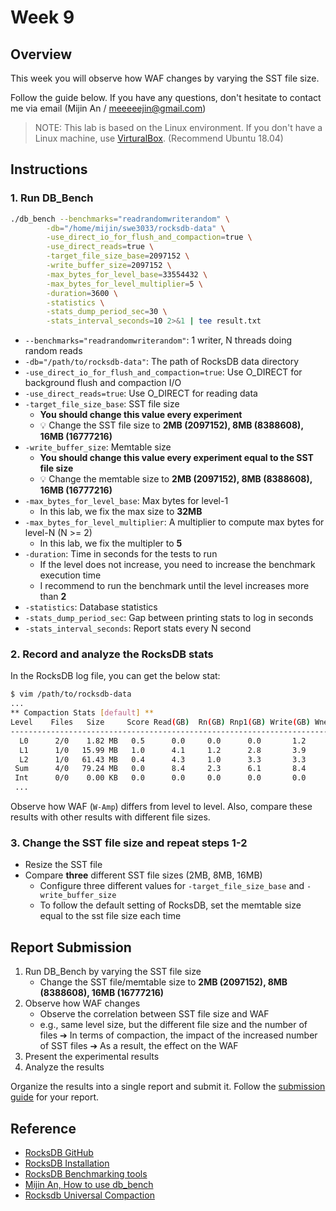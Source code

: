 # Week 9

## Overview

This week you will observe how WAF changes by varying the SST file size.

Follow the guide below. If you have any questions, don't hesitate to contact me via email (Mijin An / meeeeejin@gmail.com)

> NOTE: This lab is based on the Linux environment. If you don't have a Linux machine, use [VirturalBox](https://www.virtualbox.org/). (Recommend Ubuntu 18.04)

## Instructions

### 1. Run DB_Bench

```bash
./db_bench --benchmarks="readrandomwriterandom" \
        -db="/home/mijin/swe3033/rocksdb-data" \
        -use_direct_io_for_flush_and_compaction=true \
        -use_direct_reads=true \
        -target_file_size_base=2097152 \
        -write_buffer_size=2097152 \
        -max_bytes_for_level_base=33554432 \
        -max_bytes_for_level_multiplier=5 \
        -duration=3600 \
        -statistics \
        -stats_dump_period_sec=30 \
        -stats_interval_seconds=10 2>&1 | tee result.txt
```

- `--benchmarks="readrandomwriterandom"`: 1 writer, N threads doing random reads
- `-db="/path/to/rocksdb-data"`: The path of RocksDB data directory
- `-use_direct_io_for_flush_and_compaction=true`: Use O_DIRECT for background flush and compaction I/O
- `-use_direct_reads=true`: Use O_DIRECT for reading data
- `-target_file_size_base`: SST file size
    - **You should change this value every experiment**
    - 💡 Change the SST file size to **2MB (2097152), 8MB (8388608), 16MB (16777216)**
- `-write_buffer_size`: Memtable size
    - **You should change this value every experiment equal to the SST file size**
    - 💡 Change the memtable size to **2MB (2097152), 8MB (8388608), 16MB (16777216)**
- `-max_bytes_for_level_base`: Max bytes for level-1
    - In this lab, we fix the max size to **32MB**
- `-max_bytes_for_level_multiplier`: A multiplier to compute max bytes for level-N (N >= 2)
    - In this lab, we fix the multipler to **5**
- `-duration`: Time in seconds for the tests to run
    - If the level does not increase, you need to increase the benchmark execution time
    - I recommend to run the benchmark until the level increases more than **2**
- `-statistics`: Database statistics
- `-stats_dump_period_sec`: Gap between printing stats to log in seconds
- `-stats_interval_seconds`: Report stats every N second

### 2. Record and analyze the RocksDB stats

In the RocksDB log file, you can get the below stat:

```bash
$ vim /path/to/rocksdb-data
...
** Compaction Stats [default] **
Level    Files   Size     Score Read(GB)  Rn(GB) Rnp1(GB) Write(GB) Wnew(GB) Moved(GB) W-Amp Rd(MB/s) Wr(MB/s) Comp(sec) CompMergeCPU(sec) Comp(cnt) Avg(sec) KeyIn KeyDrop Rblob(GB) Wblob(GB)
------------------------------------------------------------------------------------------------------------------------------------------------------------------------------------------------
  L0      2/0    1.82 MB   0.5      0.0     0.0      0.0       1.2      1.2       0.0   1.0      0.0     87.3     14.64             13.69      1406    0.010       0      0       0.0       0.0
  L1      1/0   15.99 MB   1.0      4.1     1.2      2.8       3.9      1.1       0.0   3.1     72.7     69.5     57.15             53.19       351    0.163     63M  2808K       0.0       0.0
  L2      1/0   61.43 MB   0.4      4.3     1.0      3.3       3.3      0.0       0.0   3.2     87.2     67.1     50.55             46.96        57    0.887     70M    15M       0.0       0.0
 Sum      4/0   79.24 MB   0.0      8.4     2.3      6.1       8.4      2.4       0.0   6.8     70.0     70.6    122.35            113.85      1814    0.067    134M    18M       0.0       0.0
 Int      0/0    0.00 KB   0.0      0.0     0.0      0.0       0.0      0.0       0.0   4.5     61.1     74.9      0.27              0.26         6    0.046    256K    11K       0.0       0.0
 ...
```

Observe how WAF (`W-Amp`) differs from level to level. Also, compare these results with other results with different file sizes.

### 3. Change the SST file size and repeat steps 1-2

- Resize the SST file
- Compare **three** different SST file sizes (2MB, 8MB, 16MB)
    - Configure three different values for `-target_file_size_base` and `-write_buffer_size`
    - To follow the default setting of RocksDB, set the memtable size equal to the sst file size each time

## Report Submission

1. Run DB_Bench by varying the SST file size
    - Change the SST file/memtable size to **2MB (2097152), 8MB (8388608), 16MB (16777216)**
2. Observe how WAF changes
    - Observe the correlation between SST file size and WAF
    - e.g., same level size, but the different file size and the number of files ➔ In terms of compaction, the impact of the increased number of SST files ➔ As a result, the effect on the WAF
3. Present the experimental results
4. Analyze the results

Organize the results into a single report and submit it. Follow the [submission guide](../report-submission-guide.md) for your report.

## Reference
- [RocksDB GitHub](https://github.com/facebook/rocksdb) 
- [RocksDB Installation](https://github.com/facebook/rocksdb/blob/main/INSTALL.md)
- [RocksDB Benchmarking tools](https://github.com/facebook/rocksdb/wiki/Benchmarking-tools)
- [Mijin An, How to use db_bench](https://github.com/meeeejin/til/blob/master/rocksdb/how-to-use-db_bench.md)
- [Rocksdb Universal Compaction](https://github.com/facebook/rocksdb/wiki/Universal-Compaction)